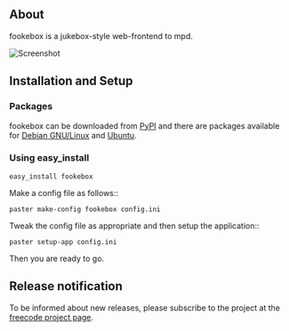 ## About

fookebox is a jukebox-style web-frontend to mpd.

![Screenshot](http://freecode.com/screenshots/e8/ba/e8baf6a7bff08e622a2f4e545340848f_medium.png?1292032266)

## Installation and Setup

### Packages

fookebox can be downloaded from [PyPI](http://pypi.python.org/pypi/fookebox/) and there are packages available for [Debian GNU/Linux](http://packages.debian.org/fookebox) and [Ubuntu](http://packages.ubuntu.com/fookebox).

### Using easy_install

```
easy_install fookebox
```

Make a config file as follows::

```
paster make-config fookebox config.ini
```

Tweak the config file as appropriate and then setup the application::

```
paster setup-app config.ini
```

Then you are ready to go.

## Release notification

To be informed about new releases, please subscribe to the project at the [freecode project page](http://freecode.com/projects/fookebox).

